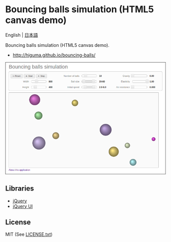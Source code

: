 # Bouncing balls simulation (HTML5 canvas demo)

English | [日本語](/README.ja.md)

Bouncing balls simulation (HTML5 canvas demo).

* <http://higuma.github.io/bouncing-balls/>

![Screen shot](screenshot.png)

## Libraries

* [jQuery](http://jquery.com/)
* [jQuery UI](http://jqueryui.com/)

## License

MIT (See [LICENSE.txt](/LICENSE.txt))
